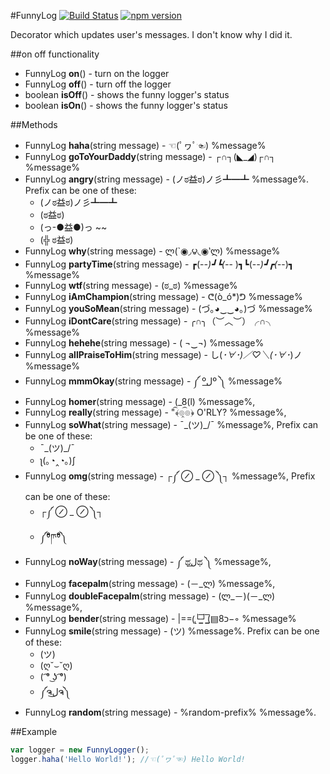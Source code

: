 #FunnyLog
[![Build Status](https://travis-ci.org/kbarabash/funny-log.svg?branch=master)](https://travis-ci.org/kbarabash/funny-log)
[![npm version](https://badge.fury.io/js/funny-log.svg)](https://badge.fury.io/js/funny-log)

Decorator which updates user's messages.
I don't know why I did it.

##on off functionality
* FunnyLog **on**() - turn on the logger
* FunnyLog **off**() - turn off the logger
* boolean **isOff**() - shows the funny logger's status
* boolean **isOn**() - shows the funny logger's status

##Methods
* FunnyLog **haha**(string message) - ☜(ﾟヮﾟ☜) %message% 
* FunnyLog **goToYourDaddy**(string message) - ┌∩┐(◣_◢)┌∩┐ %message% 
* FunnyLog **angry**(string message) - (ノಠ益ಠ)ノ彡┻━┻ %message%.
    Prefix can be one of these:
    - (ノಠ益ಠ)ノ彡┻━┻
    - (ಠ益ಠ)
    - (っ-●益●)っ ~~
    - (╬ ಠ益ಠ)
* FunnyLog **why**(string message) - ლ(`◉◞౪◟◉‵ლ) %message% 
* FunnyLog **partyTime**(string message) - ┏(-_-)┛┗(-_-﻿ )┓┗(-_-)┛┏(-_-)┓ %message% 
* FunnyLog **wtf**(string message) - (ಠ_ಠ) %message% 
* FunnyLog **iAmChampion**(string message) - ᕦ(ò_ó*)ᕤ %message% 
* FunnyLog **youSoMean**(string message) - (づ｡◕‿‿◕｡)づ %message% 
* FunnyLog **iDontCare**(string message) - ╭∩╮（︶︿︶）╭∩╮ %message% 
* FunnyLog **hehehe**(string message) - ( ¬‿¬) %message% 
* FunnyLog **allPraiseToHim**(string message) - し(*･∀･)／♡＼(･∀･*)ノ %message% 
* FunnyLog **mmmOkay**(string message) - ༼ ºل͟º ༽ %message% 
* FunnyLog **homer**(string message) - (_8(l) %message%,
* FunnyLog **really**(string message) - "﴾͡๏̯͡๏﴿ O'RLY? %message%,
* FunnyLog **soWhat**(string message) - ¯\_(ツ)_/¯ %message%,
    Prefix can be one of these:
    - ¯\_(ツ)_/¯
    - ʅ(｡◔‸◔｡)ʃ
* FunnyLog **omg**(string message) - ┌༼ ⊘ _ ⊘ ༽┐ %message%,
    Prefix can be one of these:
    - ┌༼ ⊘ _ ⊘ ༽┐
    - ༼ᶿ᷇ཫᶿ᷆༽
* FunnyLog **noWay**(string message) - ༼ ಥل͟ಥ ༽ %message%,
* FunnyLog **facepalm**(string message) - (－_ლ) %message%,
* FunnyLog **doubleFacepalm**(string message) - (ლ_－)(－_ლ) %message%,
* FunnyLog **bender**(string message) - |==(̢└͇̅┘͇̅(▤8כ−◦  %message%
* FunnyLog **smile**(string message) - (ツ) %message%.
    Prefix can be one of these:
    - (ツ)
    - (ღ˘⌣˘ღ)
    - ( ͡° ͜ʖ ͡°)
    -  ༼ຈل͜ຈ༽
* FunnyLog **random**(string message) - %random-prefix% %message%.


##Example
```JavaScript
var logger = new FunnyLogger();
logger.haha('Hello World!'); //☜(ﾟヮﾟ☜) Hello World!
```
